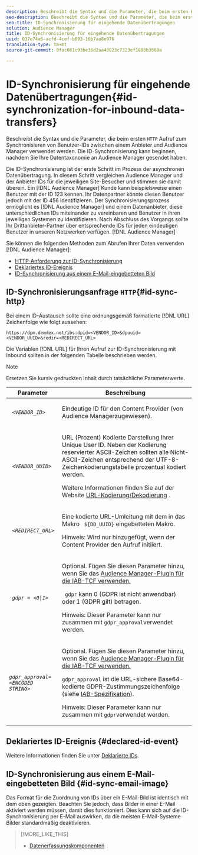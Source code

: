 ```yaml
---
description: Beschreibt die Syntax und die Parameter, die beim ersten HTTP-Aufruf zum Synchronisieren von Benutzer-IDs zwischen einem Anbieter und Audience Manager verwendet werden. Die ID-Synchronisierung kann beginnen, nachdem Sie Ihre Datentaxonomie an Audience Manager gesendet haben.
seo-description: Beschreibt die Syntax und die Parameter, die beim ersten HTTP-Aufruf zum Synchronisieren von Benutzer-IDs zwischen einem Anbieter und Audience Manager verwendet werden. Die ID-Synchronisierung kann beginnen, nachdem Sie Ihre Datentaxonomie an Audience Manager gesendet haben.
seo-title: ID-Synchronisierung für eingehende Datenübertragungen
solution: Audience Manager
title: ID-Synchronisierung für eingehende Datenübertragungen
uuid: 037e74a6-acfd-4cef-b693-16b7aa8e976
translation-type: tm+mt
source-git-commit: 0fac081c93be36d2aa40023c7323ef1886b3860a

---
```



# ID-Synchronisierung für eingehende Datenübertragungen{#id-synchronization-for-inbound-data-transfers}

Beschreibt die Syntax und die Parameter, die beim ersten `HTTP` Aufruf zum Synchronisieren von Benutzer-IDs zwischen einem Anbieter und Audience Manager verwendet werden. Die ID-Synchronisierung kann beginnen, nachdem Sie Ihre Datentaxonomie an Audience Manager gesendet haben.

<!-- c_id_sync_in.xml -->

Die ID-Synchronisierung ist der erste Schritt im Prozess der asynchronen Datenübertragung. In diesem Schritt vergleichen Audience Manager und der Anbieter IDs für die jeweiligen Site-Besucher und stimmen sie damit überein. Ein [!DNL Audience Manager] Kunde kann beispielsweise einen Benutzer mit der ID 123 kennen. Ihr Datenpartner könnte diesen Benutzer jedoch mit der ID 456 identifizieren. Der Synchronisierungsprozess ermöglicht es [!DNL Audience Manager] und einem Datenanbieter, diese unterschiedlichen IDs miteinander zu vereinbaren und Benutzer in ihren jeweiligen Systemen zu identifizieren. Nach Abschluss des Vorgangs sollte Ihr Drittanbieter-Partner über entsprechende IDs für jeden eindeutigen Benutzer in unseren Netzwerken verfügen. [!DNL Audience Manager]

Sie können die folgenden Methoden zum Abrufen Ihrer Daten verwenden [!DNL Audience Manager]:

* [HTTP-Anforderung zur ID-Synchronisierung](../../../integration/sending-audience-data/batch-data-transfer-explained/id-sync-http.md#id-sync-http)
* [Deklariertes ID-Ereignis](../../../integration/sending-audience-data/batch-data-transfer-explained/id-sync-http.md#declared-id-event)
* [ID-Synchronisierung aus einem E-Mail-eingebetteten Bild](../../../integration/sending-audience-data/batch-data-transfer-explained/id-sync-http.md#id-sync-email-image)

## ID-Synchronisierungsanfrage `HTTP`{#id-sync-http}

Bei einem ID-Austausch sollte eine ordnungsgemäß formatierte [!DNL URL] Zeichenfolge wie folgt aussehen:

```
https://dpm.demdex.net/ibs:dpid=<VENDOR_ID>&dpuuid=<VENDOR_UUID>&redir=<REDIRECT_URL>
```

Die Variablen [!DNL URL] für Ihren Aufruf zur ID-Synchronisierung mit Inbound sollten in der folgenden Tabelle beschrieben werden.

>[!NOTE]
>
>Ersetzen Sie kursiv gedruckten Inhalt durch tatsächliche Parameterwerte.

<table id="table_EB9F4246E2A34ABB8ED06EA458EB186F"> 
 <thead> 
  <tr> 
   <th colname="col1" class="entry"> Parameter </th> 
   <th colname="col2" class="entry"> Beschreibung </th> 
  </tr> 
 </thead>
 <tbody> 
  <tr> 
   <td colname="col1"> <code> <i>&lt;VENDOR_ID&gt;</i></code> </td> 
   <td colname="col2"> <p>Eindeutige ID für den Content Provider (von <span class="keyword"> Audience Manager</span>zugewiesen). </p> </td> 
  </tr> 
  <tr> 
   <td colname="col1"> <code> <i>&lt;VENDOR_UUID&gt;</i></code> </td> 
   <td colname="col2"> <p>URL (Prozent) Kodierte Darstellung Ihrer Unique User ID. Neben der Kodierung reservierter ASCII-Zeichen sollten alle Nicht-ASCII-Zeichen entsprechend der UTF-8-Zeichenkodierungstabelle prozentual kodiert werden. </p> <p>Weitere Informationen finden Sie auf der Website <a href="https://www.url-encode-decode.com" format="http" scope="external"> URL-Kodierung/Dekodierung</a> . </p> </td> 
  </tr> 
  <tr> 
   <td colname="col1"> <code> <i>&lt;REDIRECT_URL&gt;</i></code> </td> 
   <td colname="col2"> <p>Eine kodierte URL-Umleitung mit dem in das Makro <code> ${DD_UUID}</code> eingebetteten Makro. </p> <p>Hinweis:  Wird nur hinzugefügt, wenn der Content Provider den Aufruf initiiert. </p> </td> 
  </tr> 
  <tr> 
   <td colname="col1"> <code> <i>gdpr = &lt;0|1&gt;</i></code> </td> 
   <td colname="col2"> <p>Optional. Fügen Sie diesen Parameter hinzu, wenn Sie das <a href="../../../overview/aam-gdpr/aam-iab-plugin.md">Audience Manager-Plugin für die IAB-TCF verwenden.</a></p> <p><code> gdpr</code> kann 0 (GDPR ist nicht anwendbar) oder 1 (GDPR gilt) betragen. </p> <p> <b></b> Hinweis: Dieser Parameter kann nur zusammen mit <code>gdpr_approval</code>verwendet werden.</p></td> 
  </tr> 
  <tr> 
   <td colname="col1"> <code><i>gdpr_approval=&lt;ENCODED STRING&gt;</i></code> </td> 
   <td colname="col2"> <p>Optional. Fügen Sie diesen Parameter hinzu, wenn Sie das <a href="../../../overview/aam-gdpr/aam-iab-plugin.md">Audience Manager-Plugin für die IAB-TCF verwenden.</a></p> <p><code>gdpr_approval</code> ist die URL-sichere Base64-kodierte GDPR-Zustimmungszeichenfolge (siehe <a href="https://github.com/InteractiveAdvertisingBureau/GDPR-Transparency-and-Consent-Framework/blob/master/URL-based%20Consent%20Passing_%20Framework%20Guidance.md#specifications" format="http" scope="external"> IAB-Spezifikation</a>). </p> <p> <b></b> Hinweis: Dieser Parameter kann nur zusammen mit <code>gdpr</code>verwendet werden.</p> </td> 
  </tr> 
 </tbody> 
</table>

## Deklariertes ID-Ereignis {#declared-id-event}

Weitere Informationen finden Sie unter [Deklarierte IDs](../../../features/declared-ids.md).

## ID-Synchronisierung aus einem E-Mail-eingebetteten Bild {#id-sync-email-image}

Das Format für die Zuordnung von IDs über ein E-Mail-Bild ist identisch mit dem oben gezeigten. Beachten Sie jedoch, dass Bilder in einer E-Mail aktiviert werden müssen, damit dies funktioniert. Dies kann sich auf die ID-Synchronisierung per E-Mail auswirken, da die meisten E-Mail-Systeme Bilder standardmäßig deaktivieren.

>[!MORE_LIKE_THIS]
>
>* [Datenerfassungskomponenten](../../../reference/system-components/components-data-collection.md)

